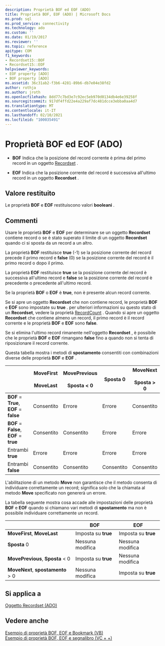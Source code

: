```yaml
---
description: Proprietà BOF ed EOF (ADO)
title: Proprietà BOF, EOF (ADO) | Microsoft Docs
ms.prod: sql
ms.prod_service: connectivity
ms.technology: ado
ms.custom: ''
ms.date: 01/19/2017
ms.reviewer: ''
ms.topic: reference
apitype: COM
f1_keywords:
- Recordset15::BOF
- Recordset15::EOF
helpviewer_keywords:
- EOF property [ADO]
- BOF property [ADO]
ms.assetid: 36c31ab2-f3b6-4281-89b6-db7e04e38fd2
author: rothja
ms.author: jroth
ms.openlocfilehash: 8dd77c7bd3e7c92ec5eb970d0134db4e6e39258f
ms.sourcegitcommit: 917df4ffd22e4a229af7dc481dcce3ebba0aa4d7
ms.translationtype: MT
ms.contentlocale: it-IT
ms.lasthandoff: 02/10/2021
ms.locfileid: "100035491"
---
```

# <a name="bof-eof-properties-ado"></a>Proprietà BOF ed EOF (ADO)
-   **BOF** Indica che la posizione del record corrente è prima del primo record in un oggetto [Recordset](./recordset-object-ado.md) .  
  
-   **EOF** Indica che la posizione corrente del record è successiva all'ultimo record in un oggetto **Recordset** .  
  
## <a name="return-value"></a>Valore restituito  
 Le proprietà **BOF** e **EOF** restituiscono valori **booleani** .  
  
## <a name="remarks"></a>Commenti  
 Usare le proprietà **BOF** e **EOF** per determinare se un oggetto **Recordset** contiene record o se è stato superato il limite di un oggetto **Recordset** quando ci si sposta da un record a un altro.  
  
 La proprietà **BOF** restituisce **true** (-1) se la posizione corrente del record precede il primo record e **false** (0) se la posizione corrente del record è il primo record o dopo il primo.  
  
 La proprietà **EOF** restituisce **true** se la posizione corrente del record è successiva all'ultimo record e **false** se la posizione corrente del record è precedente o precedente all'ultimo record.  
  
 Se la proprietà **BOF** o **EOF** è **true**, non è presente alcun record corrente.  
  
 Se si apre un oggetto **Recordset** che non contiene record, le proprietà **BOF** e **EOF** sono impostate su **true** . per ulteriori informazioni su questo stato di un **Recordset**, vedere la proprietà [RecordCount](./recordcount-property-ado.md) . Quando si apre un oggetto **Recordset** che contiene almeno un record, il primo record è il record corrente e le proprietà **BOF** e **EOF** sono **false**.  
  
 Se si elimina l'ultimo record rimanente nell'oggetto **Recordset** , è possibile che le proprietà **BOF** e **EOF** rimangano **false** fino a quando non si tenta di riposizionare il record corrente.  
  
 Questa tabella mostra i metodi di **spostamento** consentiti con combinazioni diverse delle proprietà **BOF** e **EOF** .  
  
||MoveFirst<br /><br /> MoveLast|MovePrevious<br /><br /> Sposta < 0|Sposta 0|MoveNext<br /><br /> Sposta > 0|  
|------|-----------------------------|---------------------------------|------------|-----------------------------|  
|**BOF** = **True**, **EOF** = **false**|Consentito|Errore|Errore|Consentito|  
|**BOF** = **False**, **EOF** = **true**|Consentito|Consentito|Errore|Errore|  
|Entrambi **true**|Errore|Errore|Errore|Errore|  
|Entrambi **false**|Consentito|Consentito|Consentito|Consentito|  
  
 L'abilitazione di un metodo **Move** non garantisce che il metodo consenta di individuare correttamente un record; significa solo che la chiamata al metodo **Move** specificato non genererà un errore.  
  
 La tabella seguente mostra cosa accade alle impostazioni delle proprietà **BOF** e **EOF** quando si chiamano vari metodi di **spostamento** ma non è possibile individuare correttamente un record.  
  
||BOF|EOF|  
|------|---------|---------|  
|**MoveFirst**, **MoveLast**|Imposta su **true**|Imposta su **true**|  
|**Sposta** 0|Nessuna modifica|Nessuna modifica|  
|**MovePrevious**, **Sposta** < 0|Imposta su **true**|Nessuna modifica|  
|**MoveNext**, **spostamento** > 0|Nessuna modifica|Imposta su **true**|  
  
## <a name="applies-to"></a>Si applica a  
 [Oggetto Recordset (ADO)](./recordset-object-ado.md)  
  
## <a name="see-also"></a>Vedere anche  
 [Esempio di proprietà BOF, EOF e Bookmark (VB)](./bof-eof-and-bookmark-properties-example-vb.md)   
 [Esempio di proprietà BOF, EOF e segnalibro (VC + +)](./bof-eof-and-bookmark-properties-example-vc.md)